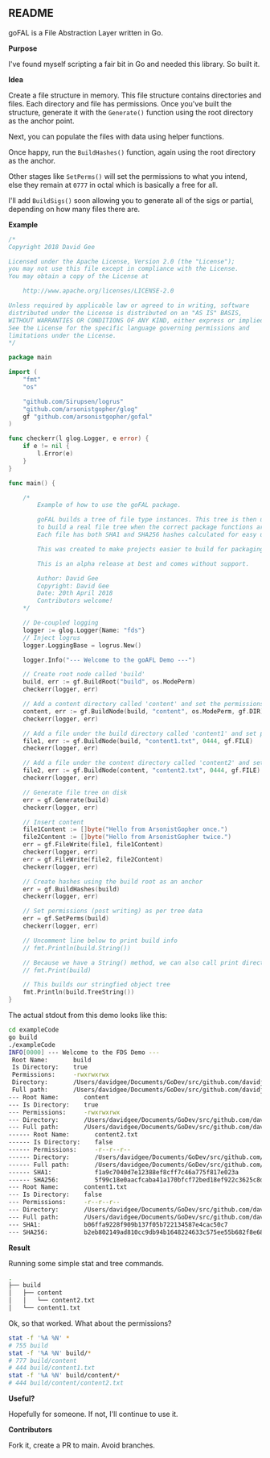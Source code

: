 ## README

goFAL is a File Abstraction Layer written in Go.

__Purpose__

I've found myself scripting a fair bit in Go and needed this library. So built it.

__Idea__

Create a file structure in memory. This file structure contains directories and files. Each directory and file has permissions. Once you've built the structure, generate it with the `Generate()` function using the root directory as the anchor point.

Next, you can populate the files with data using helper functions.

Once happy, run the `BuildHashes()` function, again using the root directory as the anchor.

Other stages like `SetPerms()` will set the permissions to what you intend, else they remain at `0777` in octal which is basically a free for all.

I'll add `BuildSigs()` soon allowing you to generate all of the sigs or partial, depending on how many files there are.

__Example__

```go
/*
Copyright 2018 David Gee

Licensed under the Apache License, Version 2.0 (the "License");
you may not use this file except in compliance with the License.
You may obtain a copy of the License at

    http://www.apache.org/licenses/LICENSE-2.0

Unless required by applicable law or agreed to in writing, software
distributed under the License is distributed on an "AS IS" BASIS,
WITHOUT WARRANTIES OR CONDITIONS OF ANY KIND, either express or implied.
See the License for the specific language governing permissions and
limitations under the License.
*/

package main

import (
	"fmt"
	"os"

	"github.com/Sirupsen/logrus"
	"github.com/arsonistgopher/glog"
	gf "github.com/arsonistgopher/gofal"
)

func checkerr(l glog.Logger, e error) {
	if e != nil {
		l.Error(e)
	}
}

func main() {

	/*
		Example of how to use the goFAL package.

		goFAL builds a tree of file type instances. This tree is then used
		to build a real file tree when the correct package functions are called.
		Each file has both SHA1 and SHA256 hashes calculated for easy use.

		This was created to make projects easier to build for packaging and scripting.

		This is an alpha release at best and comes without support.

		Author: David Gee
		Copyright: David Gee
		Date: 20th April 2018
		Contributors welcome!
	*/

	// De-coupled logging
	logger := glog.Logger{Name: "fds"}
	// Inject logrus
	logger.LoggingBase = logrus.New()

	logger.Info("--- Welcome to the goAFL Demo ---")

	// Create root node called 'build'
	build, err := gf.BuildRoot("build", os.ModePerm)
	checkerr(logger, err)

	// Add a content directory called 'content' and set the permissions
	content, err := gf.BuildNode(build, "content", os.ModePerm, gf.DIR)
	checkerr(logger, err)

	// Add a file under the build directory called 'content1' and set perms
	file1, err := gf.BuildNode(build, "content1.txt", 0444, gf.FILE)
	checkerr(logger, err)

	// Add a file under the content directory called 'content2' and set perms
	file2, err := gf.BuildNode(content, "content2.txt", 0444, gf.FILE)
	checkerr(logger, err)

	// Generate file tree on disk
	err = gf.Generate(build)
	checkerr(logger, err)

	// Insert content
	file1Content := []byte("Hello from ArsonistGopher once.")
	file2Content := []byte("Hello from ArsonistGopher twice.")
	err = gf.FileWrite(file1, file1Content)
	checkerr(logger, err)
	err = gf.FileWrite(file2, file2Content)
	checkerr(logger, err)

	// Create hashes using the build root as an anchor
	err = gf.BuildHashes(build)
	checkerr(logger, err)

	// Set permissions (post writing) as per tree data
	err = gf.SetPerms(build)
	checkerr(logger, err)

	// Uncomment line below to print build info
	// fmt.Println(build.String())

	// Because we have a String() method, we can also call print directly. Uncomment line below.
	// fmt.Print(build)

	// This builds our stringfied object tree
	fmt.Println(build.TreeString())
}

```

The actual stdout from this demo looks like this:

```bash
cd exampleCode
go build
./exampleCode
INFO[0000] --- Welcome to the FDS Demo ---
 Root Name:       build
 Is Directory:    true
 Permissions:     -rwxrwxrwx
 Directory:       /Users/davidgee/Documents/GoDev/src/github.com/davidjohngee/goFAL/exampleCode
 Full path:       /Users/davidgee/Documents/GoDev/src/github.com/davidjohngee/goFAL/exampleCode/build
--- Root Name:       content
--- Is Directory:    true
--- Permissions:     -rwxrwxrwx
--- Directory:       /Users/davidgee/Documents/GoDev/src/github.com/davidjohngee/goFAL/exampleCode/build
--- Full path:       /Users/davidgee/Documents/GoDev/src/github.com/davidjohngee/goFAL/exampleCode/build/content
------ Root Name:       content2.txt
------ Is Directory:    false
------ Permissions:     -r--r--r--
------ Directory:       /Users/davidgee/Documents/GoDev/src/github.com/davidjohngee/goFAL/exampleCode/build/content
------ Full path:       /Users/davidgee/Documents/GoDev/src/github.com/davidjohngee/goFAL/exampleCode/build/content/content2.txt
------ SHA1:            f1a9c7040d7e12388ef8cff7c46a775f817e023a
------ SHA256:          5f99c18e0aacfcaba41a170bfcf72bed18ef922c3625c8db5f60c9662ff3b71a
--- Root Name:       content1.txt
--- Is Directory:    false
--- Permissions:     -r--r--r--
--- Directory:       /Users/davidgee/Documents/GoDev/src/github.com/davidjohngee/goFAL/exampleCode/build
--- Full path:       /Users/davidgee/Documents/GoDev/src/github.com/davidjohngee/goFAL/exampleCode/build/content1.txt
--- SHA1:            b06ffa9228f909b137f05b722134587e4cac50c7
--- SHA256:          b2eb802149ad810cc9db94b1648224633c575ee55b682f8e683330adb7e96b15
```

__Result__

Running some simple stat and tree commands.

```bash
.
├── build
│   ├── content
│   │   └── content2.txt
│   └── content1.txt
```

Ok, so that worked. What about the permissions?

```bash
stat -f '%A %N' *
# 755 build
stat -f '%A %N' build/*
# 777 build/content
# 444 build/content1.txt
stat -f '%A %N' build/content/*
# 444 build/content/content2.txt
```

__Useful?__

Hopefully for someone. If not, I'll continue to use it.

__Contributors__

Fork it, create a PR to main. Avoid branches.
